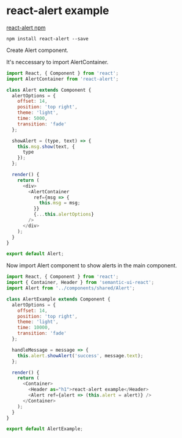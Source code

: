 # react-alert example

[react-alert npm](https://www.npmjs.com/package/react-alert)

```shell
npm install react-alert --save
```

Create Alert component.

It's neccessary to import AlertContainer.

```javascript
import React, { Component } from 'react';
import AlertContainer from 'react-alert';

class Alert extends Component {
  alertOptions = {
    offset: 14,
    position: 'top right',
    theme: 'light',
    time: 5000,
    transition: 'fade'
  };

  showAlert = (type, text) => {
    this.msg.show(text, {
      type
    });
  };

  render() {
    return (
      <div>
        <AlertContainer
          ref={msg => {
            this.msg = msg;
          }}
          {...this.alertOptions}
        />
      </div>
    );
  }
}

export default Alert;
```

Now import Alert component to show alerts in the main component.

```javascript
import React, { Component } from 'react';
import { Container, Header } from 'semantic-ui-react';
import Alert from '../components/shared/Alert';

class AlertExample extends Component {
  alertOptions = {
    offset: 14,
    position: 'top right',
    theme: 'light',
    time: 10000,
    transition: 'fade'
  };

  handleMessage = message => {
    this.alert.showAlert('success', message.text);
  };

  render() {
    return (
      <Container>
        <Header as="h1">react-alert example</Header>
        <Alert ref={alert => (this.alert = alert)} />
      </Container>
    );
  }
}

export default AlertExample;
```
